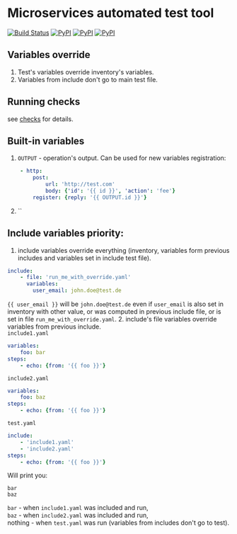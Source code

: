 # Microservices automated test tool
[![Build Status](https://travis-ci.org/comtihon/catcher.svg?branch=master)](https://travis-ci.org/comtihon/catcher)
[![PyPI](https://img.shields.io/pypi/v/catcher.svg)](https://pypi.python.org/pypi/catcher)
[![PyPI](https://img.shields.io/pypi/pyversions/catcher.svg)](https://pypi.python.org/pypi/catcher)
[![PyPI](https://img.shields.io/pypi/wheel/catcher.svg)](https://pypi.python.org/pypi/catcher)  
## Variables override
1. Test's variables override inventory's variables.
2. Variables from include don't go to main test file.

## Running checks
see [checks](doc/checks.md) for details.

## Built-in variables
1. `OUTPUT` - operation's output. Can be used for new variables registration:
```yaml
    - http: 
        post: 
            url: 'http://test.com'
            body: {'id': '{{ id }}', 'action': 'fee'}
        register: {reply: '{{ OUTPUT.id }}'}
```
2. ``

## Include variables priority:
1. include variables override everything (inventory, variables form previous includes and variables
set in include test file).
```yaml
include: 
    - file: 'run_me_with_override.yaml'
      variables:
        user_email: john.doe@test.de
```
`{{ user_email }}` will be `john.doe@test.de` even if `user_email` is also set in inventory with other
value, or was computed in previous include file, or is set in file `run_me_with_override.yaml`.
2. include's file variables override variables from previous include.  
`include1.yaml`
```yaml
variables:
    foo: bar
steps:
    - echo: {from: '{{ foo }}'}
```
`include2.yaml`
```yaml
variables:
    foo: baz
steps:
    - echo: {from: '{{ foo }}'}
```
`test.yaml`
```yaml
include:
    - 'include1.yaml'
    - 'include2.yaml'
steps:
    - echo: {from: '{{ foo }}'}
```
Will print you:
```
bar
baz

```
`bar` - when `include1.yaml` was included and run,  
`baz` - when `include2.yaml` was included and run,  
nothing - when `test.yaml` was run (variables from includes don't go to test).